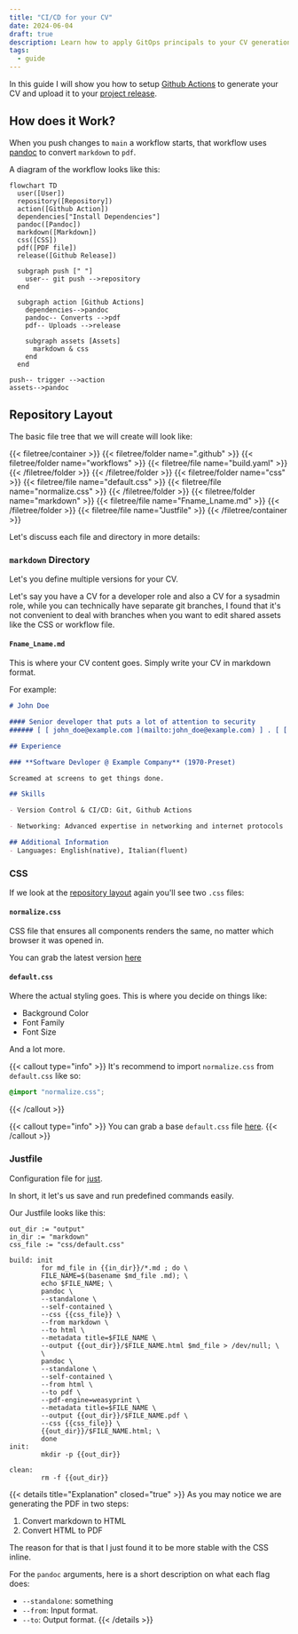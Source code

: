 ```yaml
---
title: "CI/CD for your CV"
date: 2024-06-04
draft: true
description: Learn how to apply GitOps principals to your CV generation process
tags:
  - guide
---
```


In this guide I will show you how to setup [Github Actions](https://docs.github.com/en/actions) to generate your CV and upload it to your [project release](https://docs.github.com/en/repositories/releasing-projects-on-github).

## How does it Work?
When you push changes to `main` a workflow starts, that workflow uses [pandoc](https://pandoc.org/) to convert `markdown` to `pdf`.

A diagram of the workflow looks like this: 

```mermaid
flowchart TD
  user([User])
  repository([Repository])
  action([Github Action])
  dependencies["Install Dependencies"]
  pandoc([Pandoc])
  markdown([Markdown])
  css([CSS])
  pdf([PDF file])
  release([Github Release])

  subgraph push [" "]
    user-- git push -->repository
  end
 
  subgraph action [Github Actions]
    dependencies-->pandoc
    pandoc-- Converts -->pdf
    pdf-- Uploads -->release

    subgraph assets [Assets]
      markdown & css
    end
  end

push-- trigger -->action
assets-->pandoc
```

## Repository Layout
The basic file tree that we will create will look like: 

{{< filetree/container >}}
  {{< filetree/folder name=".github" >}}
    {{< filetree/folder name="workflows" >}}
      {{< filetree/file name="build.yaml" >}}
    {{< /filetree/folder >}}
  {{< /filetree/folder >}}
  {{< filetree/folder name="css" >}}
    {{< filetree/file name="default.css" >}}
    {{< filetree/file name="normalize.css" >}}
  {{< /filetree/folder >}}
  {{< filetree/folder name="markdown" >}}
    {{< filetree/file name="Fname_Lname.md" >}}
  {{< /filetree/folder >}}
  {{< filetree/file name="Justfile" >}}
{{< /filetree/container >}}

Let's discuss each file and directory in more details:

### `markdown` Directory 
Let's you define multiple versions for your CV. 

Let's say you have a CV for a developer role and also a CV for a sysadmin role,
while you can technically have separate git branches, I found that it's not convenient to deal with branches when you want to edit shared assets like the CSS or workflow file.

#### `Fname_Lname.md` 
This is where your CV content goes. Simply write your CV in markdown format.

For example:

```markdown {filename="markdown/John_Doe.md"}
# John Doe

#### Senior developer that puts a lot of attention to security
###### [ [ john_doe@example.com ](mailto:john_doe@example.com) ] . [ [ +111-22-333-4444 ](tel:+111-22-333-4444) ] . [ [ Github ](https://github.com/ShaharNaveh/) ]

## Experience

### **Software Devloper @ Example Company** (1970-Preset)

Screamed at screens to get things done.

## Skills

- Version Control & CI/CD: Git, Github Actions

- Networking: Advanced expertise in networking and internet protocols

## Additional Information
- Languages: English(native), Italian(fluent)
```

### CSS 
If we look at the [repository layout](#Repository-Layout) again you'll see two `.css` files: 

#### `normalize.css`
CSS file that ensures all components renders the same, no matter which browser it was opened in.

You can grab the latest version [here](https://necolas.github.io/normalize.css/) 

#### `default.css`
Where the actual styling goes. This is where you decide on things like:

- Background Color
- Font Family
- Font Size

And a lot more.

{{< callout type="info" >}}
It's recommend to import `normalize.css` from `default.css` like so:

```css
@import "normalize.css";
```

{{< /callout >}}

{{< callout type="info" >}}
You can grab a base `default.css` file [here](assets/default.css).
{{< /callout >}}

### Justfile
Configuration file for [just](https://github.com/casey/just).

In short, it let's us save and run predefined commands easily.

Our Justfile looks like this: 

```justfile {filename="Justfile"}
out_dir := "output"
in_dir := "markdown"
css_file := "css/default.css"

build: init
        for md_file in {{in_dir}}/*.md ; do \
        FILE_NAME=$(basename $md_file .md); \
        echo $FILE_NAME; \
        pandoc \
        --standalone \
        --self-contained \
        --css {{css_file}} \
        --from markdown \
        --to html \
        --metadata title=$FILE_NAME \
        --output {{out_dir}}/$FILE_NAME.html $md_file > /dev/null; \
        \
        pandoc \
        --standalone \
        --self-contained \
        --from html \
        --to pdf \
        --pdf-engine=weasyprint \
        --metadata title=$FILE_NAME \
        --output {{out_dir}}/$FILE_NAME.pdf \
        --css {{css_file}} \
        {{out_dir}}/$FILE_NAME.html; \
        done
init:
        mkdir -p {{out_dir}}

clean:
        rm -f {{out_dir}}
```

{{< details title="Explanation" closed="true" >}}
As you may notice we are generating the PDF in two steps:
1. Convert markdown to HTML
2. Convert HTML to PDF

The reason for that is that I just found it to be more stable with the CSS inline.

For the `pandoc` arguments, here is a short description on what each flag does:

- `--standalone`: something
- `--from`: Input format.
- `--to`: Output format.
{{< /details >}}
